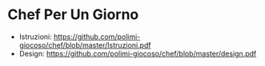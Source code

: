 # Chef Per Un Giorno

- Istruzioni: https://github.com/polimi-giocoso/chef/blob/master/Istruzioni.pdf
- Design: https://github.com/polimi-giocoso/chef/blob/master/design.pdf
